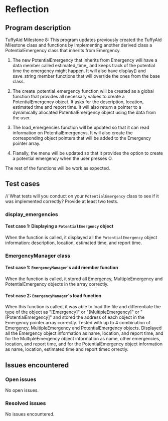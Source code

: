 # Reflection

## Program description
TuffyAid Milestone 8:
This program updates previously created the TuffyAid Milestone class and functions by implementing another derived class a PotentialEmergency class that inherits from Emergency.

1) The new PotentialEmergency that inherits from Emergency will have a data member called estimated_time_ and keeps track of the potential time the emergency might happen. It will also have display() and save_string member functions that will override the ones from the base class.

2) The create_potential_emergency function will be created as a global function that provides all necessary values to create a PotentialEmergency object. It asks for the description, location, estimated time and report time. It will also return a pointer to a dynamically allocated PotentialEmergency object using the data from the user.

3) The load_emergencies function will be updated so that  it can read information on PotentialEmergencys. It will also create the corresponding object pointers that will be added to the Emergency pointer array.

4) Fianally, the menu will be updated so that it provides the option to create a potential emergency when the user presses O.

The rest of the functions will be work as expected.

## Test cases
// What tests will you conduct on your `PotentialEmergency` class to see if it was implemented correctly? Provide at least two tests.

### display_emergencies
#### Test case 1: Displaying a `PotentialEmergency` object
When the function is called, it displayed all the `PotentialEmergency` object information: description, location, estimated time, and report time.

### EmergencyManager class
#### Test case 1: `EmergencyManager`'s add member function
When the function is called, it stored all Emergency, MultipleEmergency and PotentialEmergency objects in the array correctly.

#### Test case 2: `EmergencyManager`'s load function
When this function is called, it was able to load the file and differentiate the type of the object as "[Emergency]" or "[MultipleEmergency]" or "[PotentialEmergency]" and stored the address of each object in the Emergency pointer array correctly. Tested with up to 4 combination of Emergency, MultipleEmergency and PotentialEmergency objects. Displayed all the Emergency object information as name, location, and report time, and for the MultipleEmergency object information as name,  other emergencies, location, and report time, and for the PotentialEmergency object information as name, location, estimated time and report timec orrectly.

## Issues encountered
### Open issues
No open issues.

### Resolved issues
No issues encountered.
